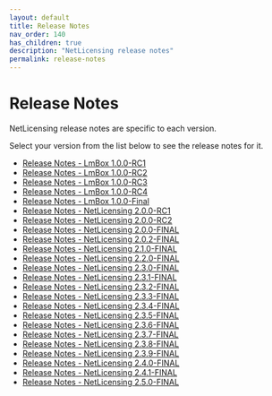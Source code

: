 ```yaml
---
layout: default
title: Release Notes
nav_order: 140
has_children: true
description: "NetLicensing release notes"
permalink: release-notes
---
```


Release Notes
=============

NetLicensing release notes are specific to each version.

Select your version from the list below to see the release notes for it.

-   [Release Notes - LmBox
    1.0.0-RC1](Release-Notes---LmBox-1.0.0-RC1_11010241.html)
-   [Release Notes - LmBox
    1.0.0-RC2](Release-Notes---LmBox-1.0.0-RC2_11010242.html)
-   [Release Notes - LmBox
    1.0.0-RC3](Release-Notes---LmBox-1.0.0-RC3_11010243.html)
-   [Release Notes - LmBox
    1.0.0-RC4](Release-Notes---LmBox-1.0.0-RC4_11010244.html)
-   [Release Notes - LmBox
    1.0.0-Final](Release-Notes---LmBox-1.0.0-Final_11010245.html)
-   [Release Notes - NetLicensing
    2.0.0-RC1](Release-Notes---NetLicensing-2.0.0-RC1_12419364.html)
-   [Release Notes - NetLicensing
    2.0.0-RC2](Release-Notes---NetLicensing-2.0.0-RC2_12419479.html)
-   [Release Notes - NetLicensing
    2.0.0-FINAL](Release-Notes---NetLicensing-2.0.0-FINAL_13074703.html)
-   [Release Notes - NetLicensing
    2.0.2-FINAL](Release-Notes---NetLicensing-2.0.2-FINAL_13074793.html)
-   [Release Notes - NetLicensing
    2.1.0-FINAL](Release-Notes---NetLicensing-2.1.0-FINAL_14057691.html)
-   [Release Notes - NetLicensing
    2.2.0-FINAL](Release-Notes---NetLicensing-2.2.0-FINAL_14058007.html)
-   [Release Notes - NetLicensing
    2.3.0-FINAL](Release-Notes---NetLicensing-2.3.0-FINAL_14942334.html)
-   [Release Notes - NetLicensing
    2.3.1-FINAL](Release-Notes---NetLicensing-2.3.1-FINAL_14942644.html)
-   [Release Notes - NetLicensing
    2.3.2-FINAL](Release-Notes---NetLicensing-2.3.2-FINAL_15794181.html)
-   [Release Notes - NetLicensing
    2.3.3-FINAL](Release-Notes---NetLicensing-2.3.3-FINAL_15794209.html)
-   [Release Notes - NetLicensing
    2.3.4-FINAL](Release-Notes---NetLicensing-2.3.4-FINAL_15794269.html)
-   [Release Notes - NetLicensing
    2.3.5-FINAL](Release-Notes---NetLicensing-2.3.5-FINAL_15794367.html)
-   [Release Notes - NetLicensing
    2.3.6-FINAL](Release-Notes---NetLicensing-2.3.6-FINAL_15794460.html)
-   [Release Notes - NetLicensing
    2.3.7-FINAL](Release-Notes---NetLicensing-2.3.7-FINAL_15794574.html)
-   [Release Notes - NetLicensing
    2.3.8-FINAL](Release-Notes---NetLicensing-2.3.8-FINAL_17137693.html)
-   [Release Notes - NetLicensing
    2.3.9-FINAL](Release-Notes---NetLicensing-2.3.9-FINAL_17432689.html)
-   [Release Notes - NetLicensing
    2.4.0-FINAL](Release-Notes---NetLicensing-2.4.0-FINAL_18219142.html)
-   [Release Notes - NetLicensing
    2.4.1-FINAL](Release-Notes---NetLicensing-2.4.1-FINAL_18219153.html)
-   [Release Notes - NetLicensing
    2.5.0-FINAL](Release-Notes---NetLicensing-2.5.0-FINAL_18677836.html)

